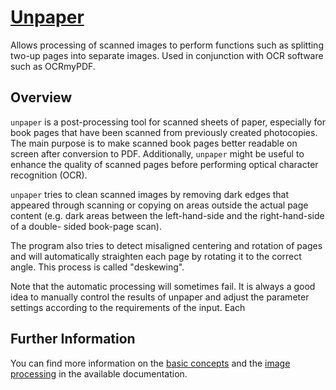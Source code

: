 # [Unpaper](https://chocolatey.org/packages/unpaper)

Allows processing of scanned images to perform functions such as splitting two-up pages into separate images. Used in conjunction with OCR software such as OCRmyPDF.

## Overview

`unpaper` is a post-processing tool for scanned sheets of paper,
especially for book pages that have been scanned from previously
created photocopies.  The main purpose is to make scanned book pages
better readable on screen after conversion to PDF. Additionally,
`unpaper` might be useful to enhance the quality of scanned pages
before performing optical character recognition (OCR).

`unpaper` tries to clean scanned images by removing dark edges that
appeared through scanning or copying on areas outside the actual page
content (e.g.  dark areas between the left-hand-side and the
right-hand-side of a double- sided book-page scan).

The program also tries to detect misaligned centering and rotation of
pages and will automatically straighten each page by rotating it to
the correct angle. This process is called "deskewing".

Note that the automatic processing will sometimes fail. It is always a
good idea to manually control the results of unpaper and adjust the
parameter settings according to the requirements of the input. Each

## Further Information

You can find more information on the [basic concepts](https://github.com/unpaper/unpaper/blob/main/doc/basic-concepts.md) and the
[image processing](https://github.com/unpaper/unpaper/blob/main/doc/image-processing.md) in the available documentation.
